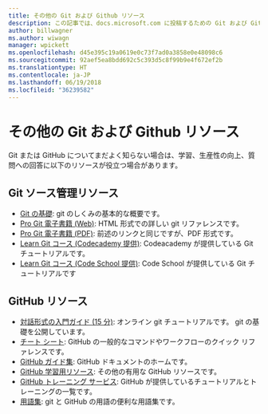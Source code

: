 ```yaml
---
title: その他の Git および Github リソース
description: この記事では、docs.microsoft.com に投稿するための Git および GitHub の学習に関する推奨されるリソースの一覧を示します。
author: billwagner
ms.author: wiwagn
manager: wpickett
ms.openlocfilehash: d45e395c19a0619e0c73f7ad0a3858e0e48098c6
ms.sourcegitcommit: 92aef5ea8bdd692c5c393d5c8f99b9e4f672ef2b
ms.translationtype: HT
ms.contentlocale: ja-JP
ms.lasthandoff: 06/19/2018
ms.locfileid: "36239582"
---
```

# <a name="additional-git-and-github-resources"></a>その他の Git および Github リソース

Git または GitHub についてまだよく知らない場合は、学習、生産性の向上、質問への回答に以下のリソースが役立つ場合があります。

## <a name="git-source-control-resources"></a>Git ソース管理リソース

- [Git の基礎](https://go.microsoft.com/fwlink/?linkid=853939): git のしくみの基本的な概要です。
- [Pro Git 電子書籍 (Web)](https://go.microsoft.com/fwlink/?linkid=853940): HTML 形式での詳しい git リファレンスです。
- [Pro Git 電子書籍 (PDF)](https://progit2.s3.amazonaws.com/en/2016-03-22-f3531/progit-en.1084.pdf): 前述のリンクと同じですが、PDF 形式です。
- [Learn Git コース (Codecademy 提供)](https://www.codecademy.com/learn/learn-git): Codeacademy が提供している Git チュートリアルです。
- [Learn Git コース (Code School 提供)](https://www.codeschool.com/courses/try-git): Code School が提供している Git チュートリアルです

## <a name="github-resources"></a>GitHub リソース

- [対話形式の入門ガイド (15 分)](https://try.github.io/): オンライン git チュートリアルです。 git の基礎を公開しています。
- [チート シート](https://go.microsoft.com/fwlink/?linkid=853941): GitHub の一般的なコマンドやワークフローのクイック リファレンスです。
- [GitHub ガイド集](https://guides.github.com/): GitHub ドキュメントのホームです。
- [GitHub 学習用リソース](https://help.github.com/articles/git-and-github-learning-resources/): その他の有用な GitHub リソースです。
- [GitHub トレーニング サービス](https://services.github.com/training/): GitHub が提供しているチュートリアルとトレーニングの一覧です。
- [用語集](https://help.github.com/articles/github-glossary): git と GitHub の用語の便利な用語集です。
